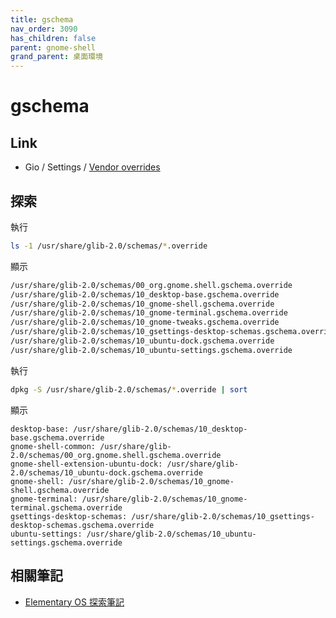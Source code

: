 ```yaml
---
title: gschema
nav_order: 3090
has_children: false
parent: gnome-shell
grand_parent: 桌面環境
---
```


# gschema

## Link

* Gio / Settings / [Vendor overrides](https://docs.gtk.org/gio/class.Settings.html#vendor-overrides)

## 探索

執行

``` sh
ls -1 /usr/share/glib-2.0/schemas/*.override
```

顯示

``` sh
/usr/share/glib-2.0/schemas/00_org.gnome.shell.gschema.override
/usr/share/glib-2.0/schemas/10_desktop-base.gschema.override
/usr/share/glib-2.0/schemas/10_gnome-shell.gschema.override
/usr/share/glib-2.0/schemas/10_gnome-terminal.gschema.override
/usr/share/glib-2.0/schemas/10_gnome-tweaks.gschema.override
/usr/share/glib-2.0/schemas/10_gsettings-desktop-schemas.gschema.override
/usr/share/glib-2.0/schemas/10_ubuntu-dock.gschema.override
/usr/share/glib-2.0/schemas/10_ubuntu-settings.gschema.override
```

執行

``` sh
dpkg -S /usr/share/glib-2.0/schemas/*.override | sort
```

顯示

```
desktop-base: /usr/share/glib-2.0/schemas/10_desktop-base.gschema.override
gnome-shell-common: /usr/share/glib-2.0/schemas/00_org.gnome.shell.gschema.override
gnome-shell-extension-ubuntu-dock: /usr/share/glib-2.0/schemas/10_ubuntu-dock.gschema.override
gnome-shell: /usr/share/glib-2.0/schemas/10_gnome-shell.gschema.override
gnome-terminal: /usr/share/glib-2.0/schemas/10_gnome-terminal.gschema.override
gsettings-desktop-schemas: /usr/share/glib-2.0/schemas/10_gsettings-desktop-schemas.gschema.override
ubuntu-settings: /usr/share/glib-2.0/schemas/10_ubuntu-settings.gschema.override
```


## 相關筆記

* [Elementary OS 探索筆記](https://samwhelp.github.io/note-about-elementary-os/read/adjustment/de/pantheon.html)
